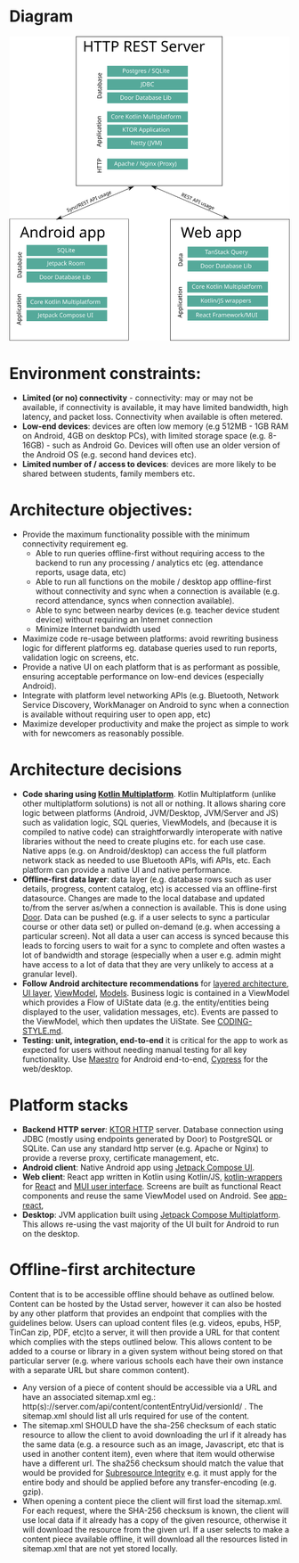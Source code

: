 # Diagram

![Architecture diagram](doc-assets/arch.svg)

# Environment constraints:
* **Limited (or no) connectivity** - connectivity: may or may not be available, if connectivity is available, it may have limited bandwidth, high latency, and packet loss. Connectivity when available is often metered.
* **Low-end devices**: devices are often low memory (e.g 512MB - 1GB RAM on Android, 4GB on desktop PCs), with limited storage space (e.g. 8-16GB) - such as Android Go. Devices will often use an older version of the Android OS (e.g. second hand devices etc).
* **Limited number of / access to devices**: devices are more likely to be shared between students, family members etc.


# Architecture objectives:
* Provide the maximum functionality possible with the minimum connectivity requirement eg.
    * Able to run queries offline-first without requiring access to the backend to run any processing / analytics etc (eg. attendance reports, usage data, etc)
    * Able to run all functions on the mobile / desktop app offline-first without connectivity and sync when a connection is available (e.g. record attendance, syncs when connection available).
    * Able to sync between nearby devices (e.g. teacher device student device) without requiring an Internet connection
    *  Minimize Internet bandwidth used
* Maximize code re-usage between platforms: avoid rewriting business logic for different platforms eg. database queries used to run reports, validation logic on screens, etc.
* Provide a native UI on each platform that is as performant as possible, ensuring acceptable performance on low-end devices (especially Android).
* Integrate with platform level networking APIs (e.g. Bluetooth, Network Service Discovery, WorkManager on Android to sync when a connection is available without requiring user to open app, etc)
* Maximize developer productivity and make the project as simple to work with for newcomers as reasonably possible.

# Architecture decisions

* **Code sharing using [Kotlin Multiplatform](https://kotlinlang.org/docs/multiplatform.html)**. Kotlin 
  Multiplatform (unlike other multiplatform solutions) is not all or nothing. It allows sharing core 
  logic between platforms (Android, JVM/Desktop, JVM/Server and JS) such as validation logic, 
  SQL queries, ViewModels, and (because it is compiled to native code) can straightforwardly 
  interoperate with native libraries without the need to create plugins etc. for each use case. 
  Native apps (e.g. on Android/desktop) can access the full 
  platform network stack as needed to use Bluetooth APIs, wifi APIs, etc. Each platform can provide 
  a native UI and native performance.
* **Offline-first data layer**: data layer (e.g. database rows such as user details, progress, 
  content catalog, etc) is accessed via an offline-first datasource. Changes are made to the local
  database and updated to/from the server as/when a connection is available. This is done using
  [Door](https://www.github.com/UstadMobile/door). Data can be pushed (e.g. if a user selects to 
  sync a particular course or other data set) or pulled on-demand (e.g. when accessing a particular
  screen). Not all data a user can access is synced because this leads to forcing users to wait for 
  a sync to complete and often wastes a lot of bandwidth and storage (especially when a user e.g.
  admin might have access to a lot of data that they are very unlikely to access at a granular 
  level).
* **Follow Android architecture recommendations** for [layered architecture](https://developer.android.com/topic/architecture/recommendations#layered-architecture), [UI layer](https://developer.android.com/topic/architecture/recommendations#ui-layer), [ViewModel](https://developer.android.com/topic/architecture/recommendations#viewmodel), [Models](https://developer.android.com/topic/architecture/recommendations#models).  Business logic is contained in a ViewModel which provides a Flow of UiState data (e.g. the entity/entities being displayed to the user, validation messages, etc). Events are passed to the ViewModel, which then updates the UiState. See [CODING-STYLE.md](CODING-STYLE.md).
* **Testing: unit, integration, end-to-end** it is critical for the app to work as expected for users without needing manual testing for all key functionality. Use [Maestro](https://maestro.dev) for Android end-to-end, [Cypress](https://cypress.io/) for the web/desktop.   

# Platform stacks

* **Backend HTTP server**: [KTOR HTTP](https://ktor.io) server. Database connection using JDBC 
  (mostly using endpoints generated by Door) to PostgreSQL or SQLite. Can use any standard http 
  server (e.g. Apache or Nginx) to provide a reverse proxy, certificate management, etc.
* **Android client**: Native Android app using [Jetpack Compose UI](https://developer.android.com/jetpack/compose).
* **Web client**: React app written in Kotlin using Kotlin/JS, [kotlin-wrappers](https://github.com/JetBrains/kotlin-wrappers) for [React](https://react.dev) and [MUI user interface](https://mui.com/). Screens are built as functional React components and reuse the same ViewModel used on Android. See [app-react](app-react),
* **Desktop**: JVM application built using [Jetpack Compose Multiplatform](https://www.jetbrains.com/lp/compose-multiplatform/). 
  This allows re-using the vast majority of the UI built for Android to run on the desktop.

# Offline-first architecture

Content that is to be accessible offline should behave as outlined below. Content can be hosted by
the Ustad server, however it can also be hosted by any other platform that provides an endpoint that
complies with the guidelines below. Users can upload content files (e.g. videos, epubs, H5P, 
TinCan zip, PDF, etc)to a server, it will then provide a URL for that content which complies with the 
steps outlined below. This allows content to be added to a course or library in a given system without
being stored on that particular server (e.g. where various schools each have their own instance with 
a separate URL but share common content).

* Any version of a piece of content should be accessible via a URL and have an associated sitemap.xml eg.: 
  http(s)://server.com/api/content/contentEntryUid/versionId/ . The sitemap.xml should list all urls
  required for use of the content.
* The sitemap.xml SHOULD have the sha-256 checksum of each static resource to allow the client to 
  avoid downloading
  the url if it already has the same data (e.g. a resource such as an image, Javascript, etc that is
  used in another content item), even where that item would otherwise have a different url. The
  sha256 checksum should match the value that would be provided for 
  [Subresource Integrity](https://developer.mozilla.org/en-US/docs/Web/Security/Subresource_Integrity)
  e.g. it must apply for the entire body and should be applied before any transfer-encoding 
  (e.g. gzip).
* When opening a content piece the client will first load the sitemap.xml. For each request, where 
  the SHA-256 checksum is known, the client will use local data if it already has a copy of the given
  resource, otherwise it will download the resource from the given url. If a user selects to make a
  content piece available offline, it will download all the resources listed in sitemap.xml that are
  not yet stored locally.

